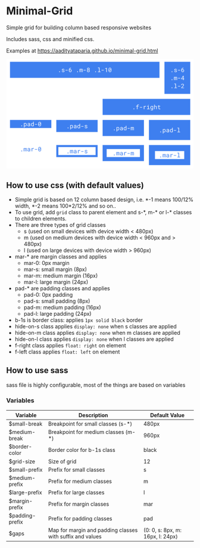 # Minimal-Grid
Simple grid for building column based responsive websites

Includes sass, css and minified css.

Examples at https://aadityataparia.github.io/minimal-grid.html

![Example](./minimal-grid.png)

## How to use css (with default values)
- Simple grid is based on 12 column based design, i.e. \*-1 means 100/12% width, \*-2 means 100*2/12% and so on..
- To use grid, add `grid` class to parent element and s-\*, m-\* or l-\* classes to children elements.
- There are three types of grid classes
  - s (used on small devices with device width < 480px)
  - m (used on medium devices with device width < 960px and > 480px)
  - l (used on large devices with device width > 960px)
- mar-\* are margin classes and applies
  - mar-0: 0px margin
  - mar-s: small margin (8px)
  - mar-m: medium margin (16px)
  - mar-l: large margin (24px)
- pad-\* are padding classes and applies
  - pad-0: 0px padding
  - pad-s: small padding (8px)
  - pad-m: medium padding (16px)
  - pad-l: large padding (24px)
- b-1s is border class: applies `1px solid black` border
- hide-on-s class applies `display: none` when s classes are applied
- hide-on-m class applies `display: none` when m classes are applied
- hide-on-l class applies `display: none` when l classes are applied
- f-right class applies `float: right` on element
- f-left class applies `float: left` on element

## How to use sass

sass file is highly configurable, most of the things are based on variables

### Variables

| Variable  | Description | Default Value |
| ------------- | ------------- | ------------ |
| $small-break | Breakpoint for small classes (s-\*) | 480px |
| $medium-break | Breakpoint for medium classes (m-\*) | 960px |
| $border-color | Border color for b-1s class | black |
| $grid-size | Size of grid | 12 |
| $small-prefix | Prefix for small classes | s |
| $medium-prefix | Prefix for medium classes | m |
| $large-prefix | Prefix for large classes | l |
| $margin-prefix | Prefix for margin classes | mar |
| $padding-prefix | Prefix for padding classes | pad |
| $gaps | Map for margin and padding classes with suffix and values | (0: 0, s: 8px, m: 16px, l: 24px) |

